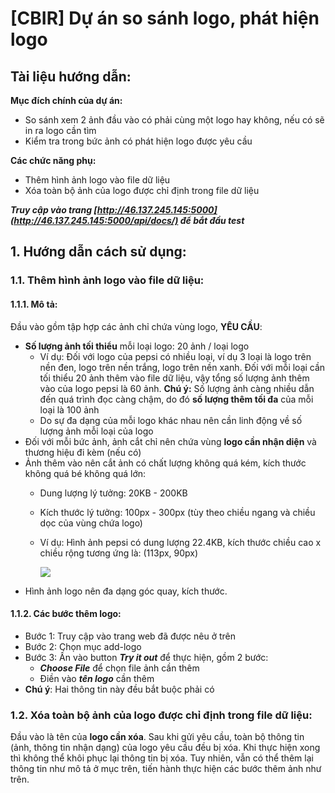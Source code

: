 # [CBIR] Dự án so sánh logo, phát hiện logo

## Tài liệu hướng dẫn:

**Mục đích chính của dự án:**

- So sánh xem 2 ảnh đầu vào có phải cùng một logo hay không, nếu có sẽ in ra logo cần tìm
- Kiểm tra trong bức ảnh có phát hiện logo được yêu cầu

**Các chức năng phụ:**

- Thêm hình ảnh logo vào file dữ liệu
- Xóa toàn bộ ảnh của logo được chỉ định trong file dữ liệu

**_Truy cập vào trang [http://46.137.245.145:5000](http://46.137.245.145:5000/api/docs/) để bắt đầu test_**
## 1. Hướng dẫn cách sử dụng:

### 1.1. Thêm hình ảnh logo vào file dữ liệu:

#### 1.1.1. Mô tả:

Đầu vào gồm tập hợp các ảnh chỉ chứa vùng logo, **YÊU CẦU**:

- **Số lượng ảnh tối thiểu** mỗi loại logo: 20 ảnh / loại logo
    - Ví dụ: Đối với logo của pepsi có nhiều loại, ví dụ 3 loại là logo trên nền đen, logo trên nền trắng, logo trên nền
      xanh. Đối với mỗi loại cần tối thiểu 20 ảnh thêm vào file dữ liệu, vậy tổng số lượng ảnh thêm vào của logo pepsi
      là 60 ảnh.
      **Chú ý:** Số lượng ảnh càng nhiều dẫn đến quá trình đọc càng chậm, do đó **số lượng thêm tối đa** của mỗi loại là
      100 ảnh
    - Do sự đa dạng của mỗi logo khác nhau nên cần linh động về số lượng ảnh mỗi loại của logo
- Đối với mỗi bức ảnh, ảnh cắt chỉ nên chứa vùng **logo cần nhận diện** và thương hiệu đi kèm (nếu có)
- Ảnh thêm vào nên cắt ảnh có chất lượng không quá kém, kích thước không quá bé không quá lớn:
    - Dung lượng lý tưởng: 20KB - 200KB
    - Kích thước lý tưởng: 100px - 300px (tùy theo chiều ngang và chiều dọc của vùng chứa logo)
    - Ví dụ: Hình ảnh pepsi có dung lượng 22.4KB, kích thước chiều cao x chiều rộng tương ứng là: (113px, 90px)

      ![](./pepsilogo.jpg)
- Hình ảnh logo nên đa dạng góc quay, kích thước.

#### 1.1.2. Các bước thêm logo:
- Bước 1: Truy cập vào trang web đã được nêu ở trên
- Bước 2: Chọn mục add-logo
- Bước 3: Ấn vào button **_Try it out_** để thực hiện, gồm 2 bước:
  - **_Choose File_** để chọn file ảnh cần thêm
  - Điền vào **_tên logo_** cần thêm
- **Chú ý**: Hai thông tin này đều bắt buộc phải có

### 1.2. Xóa toàn bộ ảnh của logo được chỉ định trong file dữ liệu:

Đầu vào là tên của **logo cần xóa**. Sau khi gửi yêu cầu, toàn bộ thông tin (ảnh, thông tin nhận dạng) của logo yêu cầu
đều bị xóa. Khi thực hiện xong thì không thể khôi phục lại thông tin bị xóa. Tuy nhiên, vẫn có thể thêm lại thông tin
như mô tả ở mục trên, tiến hành thực hiện các bước thêm ảnh như trên.

[comment]: <> (### 1.3. Kiểm tra trong bức ảnh có phát hiện logo được yêu cầu:)

[comment]: <> (### 1.4. So sánh hai bức ảnh có cùng logo hay không:)


